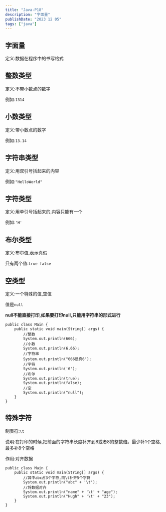 ```yaml
---
title: "Java-P18"
description: "字面量"
publishDate: "2023 12 05"
tags: ["java"]
---
```


## 字面量

定义:数据在程序中的书写格式

## 整数类型

定义:不带小数点的数字

例如:`1314`

## 小数类型

定义:带小数点的数字

例如:`13.14`

## 字符串类型

定义:用双引号括起来的内容

例如:`"HelloWorld"`

## 字符类型

定义:用单引号括起来的,内容只能有一个

例如:`'H'`

## 布尔类型

定义:布尔值,表示真假

只有两个值:`true false`

## 空类型

定义:一个特殊的值,空值

值是`null`

**null不能直接打印,如果要打印null,只能用字符串的形式进行**

```
public class Main {
    public static void main(String[] args) {
        //整数
        System.out.println(666);
        //小数
        System.out.println(6.66);
        //字符串
        System.out.println("666是真6");
        //字符
        System.out.println('6');
        //布尔
        System.out.println(true);
        System.out.println(false);
        //空
        System.out.println("null");
    }
}
```

## 特殊字符

制表符:`\t`

说明:在打印的时候,把前面的字符串长度补齐到8或者8的整数倍。最少补1个空格,最多补8个空格

作用:对齐数据

```
public class Main {
    public static void main(String[] args) {
        //其中abc占3个字符,而\t补齐5个字符
        System.out.println("abc" + '\t');
        //将数据对齐
        System.out.println("name" + '\t' + "age");
        System.out.println("Hugh" + '\t' + "23");
    }
}
```